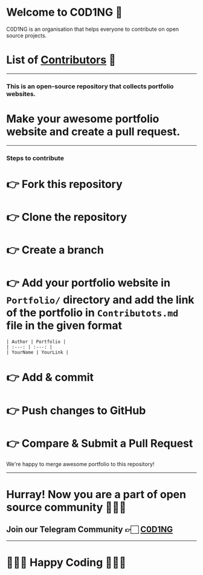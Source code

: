 # Welcome to C0D1NG 🥳
C0D1NG is an organisation that helps everyone to contribute on open source projects.

# List of [Contributors](https://github.com/C0D1NG/Profile/blob/master/Contributors.md) 🚀

***

### This is an open-source repository that collects portfolio websites.

# Make your awesome portfolio website and create a pull request.

***

### Steps to contribute
# 👉 Fork this repository
# 👉 Clone the repository
# 👉 Create a branch
# 👉 Add your portfolio website in ```Portfolio/``` directory and add the link of the portfolio in ```Contributots.md``` file in the given format
  ```
  | Author | Portfolio |
  | :---: | :---: |
  | YourName | YourLink |
  ```
# 👉 Add & commit
# 👉 Push changes to GitHub
# 👉 Compare & Submit a Pull Request

We're happy to merge awesome portfolio to this repository!

***

# Hurray! Now you are a part of open source community 🚀🚀🚀
## Join our Telegram Community 👉🏻 [C0D1NG](https://t.me/C0D1NG)

***

# 👨🏻‍💻 **Happy Coding** 👩🏻‍💻
